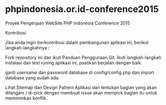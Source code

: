 # phpindonesia.or.id-conference2015
Proyek Pengerjaan WebSite PHP Indonesia Conference 2015

Kontribusi

Jika anda ingin berkontribusi dalam pembangunan aplikasi ini, berikut langkah-langkahnya :

Fork repository ini dan ikuti Panduan Penggunaan Git. Ikuti langkah-langkah instalasi dan test runing aplikasi ini, pastikan berjalan dengan baik.

ganti username dan password database di config/config.php
dan import database yang sudah ada.

Lihat Sitemap dan Design Pattern Aplikasi dan tentukan bagian yang akan ditangani / di-pick dengan membuat issue akan mempick bagian itu untuk meminimkan konflik.


